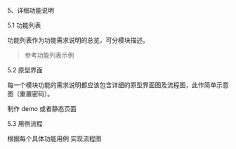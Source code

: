 5、详细功能说明

5.1 功能列表

功能列表作为功能需求说明的总览，可分模块描述。

> 参考功能列表示例

5.2 原型界面

每一个模块功能的需求说明都应该包含详细的原型界面图及流程图，此作简单示意图（重置密码）。

制作 demo 或者静态页面

5.3 用例流程

根据每个具体功能用例 实现流程图
